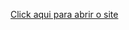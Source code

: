 <a href="https://luiizmiranda.github.io/Projeto-Cordel/" target="_blanck">Click aqui para abrir o site</a>
